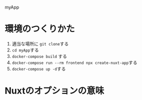 myApp

# 環境のつくりかた

1. 適当な場所に `git clone`する
2. `cd myApp`する
3. `docker-compose build` する
4. `docker-compose run --rm frontend npx create-nuxt-app`する
5. `docker-compose up -d`する

# Nuxtのオプションの意味

